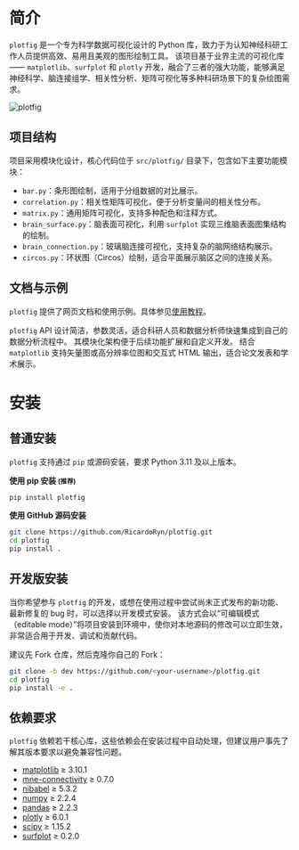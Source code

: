 # 简介

`plotfig` 是一个专为科学数据可视化设计的 Python 库，致力于为认知神经科研工作人员提供高效、易用且美观的图形绘制工具。
该项目基于业界主流的可视化库—— `matplotlib`、`surfplot` 和 `plotly` 开发，融合了三者的强大功能，能够满足神经科学、脑连接组学、相关性分析、矩阵可视化等多种科研场景下的复杂绘图需求。

![plotfig](./docs/assets/plotfig.png)


## 项目结构

项目采用模块化设计，核心代码位于 `src/plotfig/` 目录下，包含如下主要功能模块：

- `bar.py`：条形图绘制，适用于分组数据的对比展示。
- `correlation.py`：相关性矩阵可视化，便于分析变量间的相关性分布。
- `matrix.py`：通用矩阵可视化，支持多种配色和注释方式。
- `brain_surface.py`：脑表面可视化，利用 `surfplot` 实现三维脑表面图集结构的绘制。
- `brain_connection.py`：玻璃脑连接可视化，支持复杂的脑网络结构展示。
- `circos.py`：环状图（Circos）绘制，适合平面展示脑区之间的连接关系。


## 文档与示例

`plotfig` 提供了网页文档和使用示例。具体参见[使用教程](https://ricardoryn.github.io/plotfig/)。

`plotfig` API 设计简洁，参数灵活，适合科研人员和数据分析师快速集成到自己的数据分析流程中。
其模块化架构便于后续功能扩展和自定义开发。
结合 `matplotlib` 支持矢量图或高分辨率位图和交互式 HTML 输出，适合论文发表和学术展示。

# 安装

## 普通安装

`plotfig` 支持通过 `pip` 或源码安装，要求 Python 3.11 及以上版本。


**使用 pip 安装 <small>(推荐)</small>**

```bash
pip install plotfig
```

**使用 GitHub 源码安装**

```bash
git clone https://github.com/RicardoRyn/plotfig.git
cd plotfig
pip install .
```

## 开发版安装

当你希望参与 `plotfig` 的开发，或想在使用过程中尝试尚未正式发布的新功能、最新修复的 bug 时，可以选择以开发模式安装。
该方式会以“可编辑模式（editable mode）”将项目安装到环境中，使你对本地源码的修改可以立即生效，非常适合用于开发、调试和贡献代码。

建议先 Fork 仓库，然后克隆你自己的 Fork：

```bash
git clone -b dev https://github.com/<your-username>/plotfig.git
cd plotfig
pip install -e .
```

## 依赖要求

`plotfig` 依赖若干核心库，这些依赖会在安装过程中自动处理，但建议用户事先了解其版本要求以避免兼容性问题。

- [matplotlib](https://matplotlib.org/) &ge; 3.10.1  
- [mne-connectivity](https://mne.tools/mne-connectivity/stable/index.html) &ge; 0.7.0  
- [nibabel](https://nipy.org/nibabel/) &ge; 5.3.2  
- [numpy](https://numpy.org/) &ge; 2.2.4  
- [pandas](https://pandas.pydata.org/) &ge; 2.2.3  
- [plotly](https://plotly.com/) &ge; 6.0.1  
- [scipy](https://scipy.org/) &ge; 1.15.2  
- [surfplot](https://surfplot.readthedocs.io/en/latest/index.html) &ge; 0.2.0  
